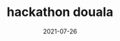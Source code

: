 ---
title: hackathon douala
tag: Formation
categories: Evènements
coverImage: /images/Blog/article.png
date: 2021-07-26
heure: 08h 30
localisation: En ligne
---